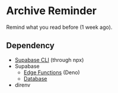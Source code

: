 # Archive Reminder

Remind what you read before (1 week ago).

## Dependency

- [Supabase CLI](https://supabase.com/docs/guides/cli) (through npx)
- Supabase
  - [Edge Functions](https://supabase.com/docs/guides/functions) (Deno)
  - [Database](https://supabase.com/docs/guides/database)
- direnv
